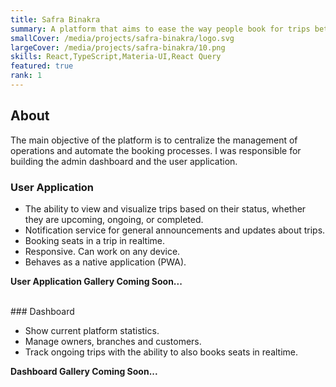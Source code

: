 ```yaml
---
title: Safra Binakra
summary: A platform that aims to ease the way people book for trips between cities.
smallCover: /media/projects/safra-binakra/logo.svg
largeCover: /media/projects/safra-binakra/10.png
skills: React,TypeScript,Materia-UI,React Query
featured: true
rank: 1
---
```


## About

The main objective of the platform is to centralize the management of operations and automate the booking processes. I was responsible for building the admin dashboard and the user application.

### User Application

- The ability to view and visualize trips based on their status, whether they are upcoming, ongoing, or completed.
- Notification service for general announcements and updates about trips.
- Booking seats in a trip in realtime.
- Responsive. Can work on any device.
- Behaves as a native application (PWA).

**User Application Gallery Coming Soon...**

<br/>
### Dashboard

- Show current platform statistics.
- Manage owners, branches and customers.
- Track ongoing trips with the ability to also books seats in realtime.

**Dashboard Gallery Coming Soon...**
